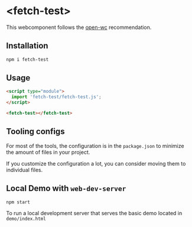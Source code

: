 # \<fetch-test>

This webcomponent follows the [open-wc](https://github.com/open-wc/open-wc) recommendation.

## Installation

```bash
npm i fetch-test
```

## Usage

```html
<script type="module">
  import 'fetch-test/fetch-test.js';
</script>

<fetch-test></fetch-test>
```



## Tooling configs

For most of the tools, the configuration is in the `package.json` to minimize the amount of files in your project.

If you customize the configuration a lot, you can consider moving them to individual files.

## Local Demo with `web-dev-server`

```bash
npm start
```

To run a local development server that serves the basic demo located in `demo/index.html`
